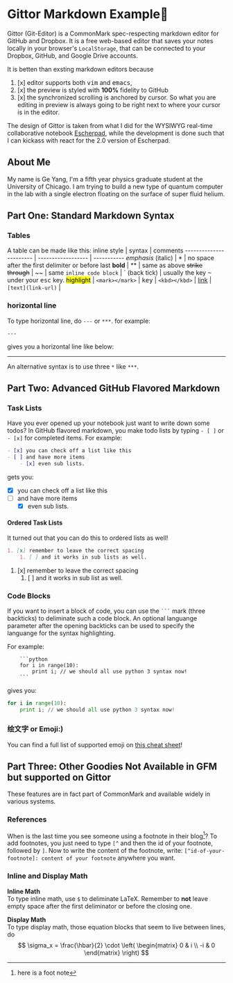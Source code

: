 # Gittor Markdown Example:tada:

Gittor (Git-Editor) is a CommonMark spec-respecting markdown editor for GitHub and Dropbox. It is a free web-based editor that saves your notes locally in your browser's `LocalStorage`, that can be connected to your Dropbox, GitHub, and Google Drive accounts.

It is betten than exsting markdown editors because
1. [x] editor supports both <kbd>vim</kbd> and <kbd>emacs</kbd>,
2. [x] the preview is styled with **100%** fidelity to GitHub
3. [x] the synchronized scrolling is anchored by cursor. So what you are editing in preview is always going to be right next to where your cursor is in the editor.

The design of Gittor is taken from what I did for the WYSIWYG real-time collaborative notebook [Escherpad](http://escherpad.com), while the development is done such that I can kickass with react for the 2.0 version of Escherpad.

## About Me

My name is Ge Yang, I'm a fifth year physics graduate student at the University of Chicago. I am trying to build a new type of quantum computer in the lab with a single electron floating on the surface of super fluid helium.

## Part One: Standard Markdown Syntax

### Tables

A table can be made like this:
inline style            | syntax             | comments
----------------------- | ------------------ | -----------
*emphasis* (italic)     | *                  | no space after the first delimiter or before last
**bold**                | **                 | same as above
~~strike through~~      | ~~                 | same
`inline code block`     | \` (back tick)     | usually the key <kbd>~</kbd> under your <kbd>esc</kbd> key.
<mark>highlight</mark>  | `<mark></mark>`    |
<kbd>key</kbd>          | `<kbd></kbd>`      |
[link]()                | `[text](link-url)` |


### horizontal line
To type horizontal line, do `---` or `***`.
for example:
```
---
```
gives you a horizontal line like below:

---
An alternative syntax is to use three `*` like `***`.



## Part Two: Advanced GitHub Flavored Markdown
### Task Lists
Have you ever opened up your notebook just want to write down some todos? In GitHub flavored markdown, you make todo lists by typing `- [ ]` or `- [x]` for completed items. For example:

```markdown
- [x] you can check off a list like this
- [ ] and have more items
    - [x] even sub lists.
```
gets you:
- [x] you can check off a list like this
- [ ] and have more items
    - [x] even sub lists.

#### Ordered Task Lists
It turned out that you can do this to ordered lists as well!
```markdown
1. [x] remember to leave the correct spacing
    1. [ ] and it works in sub lists as well.
```

1. [x] remember to leave the correct spacing
    1. [ ] and it works in sub list as well.

### Code Blocks

If you want to insert a block of code, you can use the  <code>```</code> mark (three backticks) to deliminate such a code block. An optional languange parameter after the opening backticks can be used to specify the languange for the syntax highlighting.

For example:

```
    ```python
    for i in range(10):
        print i; // we should all use python 3 syntax now!
    ```
```
 gives you:

```python
for i in range(10):
    print i; // we should all use python 3 syntax now!
```
### 绘文字 or Emoji:)

You can find a full list of supported emoji on [this cheat sheet](http://www.emoji-cheat-sheet.com)!

## Part Three: Other Goodies Not Available in GFM but supported on Gittor

These features are in fact part of CommonMark and available widely in various systems.
### References
When is the last time you see someone using a footnote in their blog[^foot-note-1]? To add footnotes, you just need to type `[^` and then the id of your footnote, followed by `]`. Now to write the content of the footnote, write: `[^id-of-your-footnote]: content of your footnote` anywhere you want.

[^foot-note-1]: here is a foot note

### Inline and Display Math
**Inline Math**\
To type inline math, use `$` to deliminate LaTeX. Remember to **not** leave empty space after the first deliminator or before the closing one.

**Display Math**\
To type display math, those equation blocks that seem to live between lines, do
$$
\sigma_x = \frac{\hbar}{2} \cdot \left(
                                    \begin{matrix}
                                        0 & i \\
                                        -i & 0
                                    \end{matrix}
                                \right)
$$
